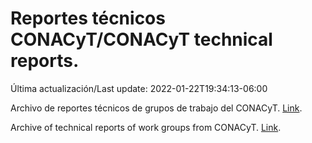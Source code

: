 # Reportes técnicos CONACyT/CONACyT technical reports.

Última actualización/Last update: 2022-01-22T19:34:13-06:00

Archivo de reportes técnicos de grupos de trabajo del CONACyT. [Link](https://salud.conacyt.mx/coronavirus/investigacion/productos/).

Archive of technical reports of work groups from CONACyT. [Link](https://salud.conacyt.mx/coronavirus/investigacion/productos/).
